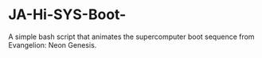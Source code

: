 # JA-Hi-SYS-Boot-
A simple bash script that animates the supercomputer boot sequence from Evangelion: Neon Genesis.
